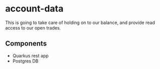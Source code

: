 # account-data
This is going to take care of holding on to our balance, and provide read access to our open trades.

## Components
- Quarkus rest app
- Postgres DB
